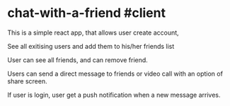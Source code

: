 # chat-with-a-friend #client

This is a simple react app, that allows user create account, 

See all exitising users and add them to his/her friends list

User can see all friends, and can remove friend. 

Users can send a direct message to friends or video call with an option of share screen.

If user is login, user get a push notification when a new message arrives.
